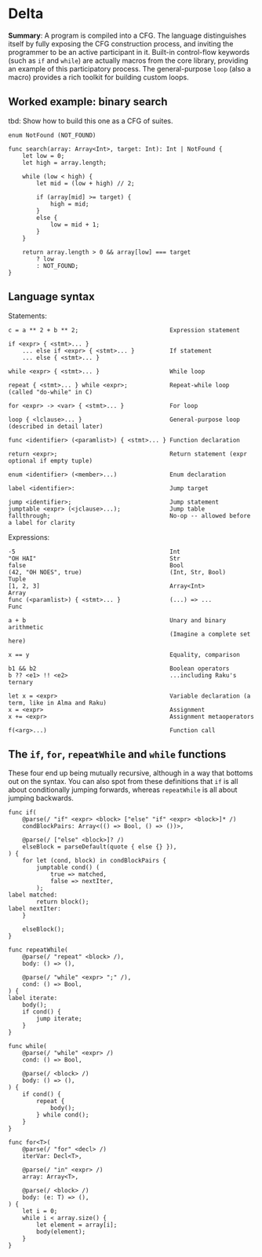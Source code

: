 # Delta

**Summary**:
A program is compiled into a CFG.
The language distinguishes itself by fully exposing the CFG construction process, and inviting the programmer to be an active participant in it.
Built-in control-flow keywords (such as `if` and `while`) are actually macros from the core library, providing an example of this participatory process.
The general-purpose `loop` (also a macro) provides a rich toolkit for building custom loops.

## Worked example: binary search

tbd: Show how to build this one as a CFG of suites.

```
enum NotFound (NOT_FOUND)

func search(array: Array<Int>, target: Int): Int | NotFound {
    let low = 0;
    let high = array.length;

    while (low < high) {
        let mid = (low + high) // 2;

        if (array[mid] >= target) {
            high = mid;
        }
        else {
            low = mid + 1;
        }
    }

    return array.length > 0 && array[low] === target
        ? low
        : NOT_FOUND;
}
```

## Language syntax

Statements:

```
c = a ** 2 + b ** 2;                          Expression statement

if <expr> { <stmt>... }
    ... else if <expr> { <stmt>... }          If statement
    ... else { <stmt>... }

while <expr> { <stmt>... }                    While loop

repeat { <stmt>... } while <expr>;            Repeat-while loop (called "do-while" in C)

for <expr> -> <var> { <stmt>... }             For loop

loop { <lclause>... }                         General-purpose loop (described in detail later)

func <identifier> (<paramlist>) { <stmt>... } Function declaration

return <expr>;                                Return statement (expr optional if empty tuple)

enum <identifier> (<member>...)               Enum declaration

label <identifier>:                           Jump target

jump <identifier>;                            Jump statement
jumptable <expr> (<jclause>...);              Jump table
fallthrough;                                  No-op -- allowed before a label for clarity
```

Expressions:

```
-5                                            Int
"OH HAI"                                      Str
false                                         Bool
(42, "OH NOES", true)                         (Int, Str, Bool)      Tuple
[1, 2, 3]                                     Array<Int>            Array
func (<paramlist>) { <stmt>... }              (...) => ...          Func

a + b                                         Unary and binary arithmetic
                                              (Imagine a complete set here)

x == y                                        Equality, comparison

b1 && b2                                      Boolean operators
b ?? <e1> !! <e2>                             ...including Raku's ternary

let x = <expr>                                Variable declaration (a term, like in Alma and Raku)
x = <expr>                                    Assignment
x += <expr>                                   Assignment metaoperators

f(<arg>...)                                   Function call
```

## The `if`, `for`, `repeatWhile` and `while` functions

These four end up being mutually recursive, although in a way that bottoms out on the syntax.
You can also spot from these definitions that `if` is all about conditionally jumping forwards, whereas `repeatWhile` is all about jumping backwards.

```
func if(
    @parse(/ "if" <expr> <block> ["else" "if" <expr> <block>]* /)
    condBlockPairs: Array<(() => Bool, () => ())>,

    @parse(/ ["else" <block>]? /)
    elseBlock = parseDefault(quote { else {} }),
) {
    for let (cond, block) in condBlockPairs {
        jumptable cond() (
            true => matched,
            false => nextIter,
        );
label matched:
        return block();
label nextIter:
    }

    elseBlock();
}

func repeatWhile(
    @parse(/ "repeat" <block> /),
    body: () => (),

    @parse(/ "while" <expr> ";" /),
    cond: () => Bool,
) {
label iterate:
    body();
    if cond() {
        jump iterate;
    }
}

func while(
    @parse(/ "while" <expr> /)
    cond: () => Bool,

    @parse(/ <block> /)
    body: () => (),
) {
    if cond() {
        repeat {
            body();
        } while cond();
    }
}

func for<T>(
    @parse(/ "for" <decl> /)
    iterVar: Decl<T>,
    
    @parse(/ "in" <expr> /)
    array: Array<T>,

    @parse(/ <block> /)
    body: (e: T) => (),
) {
    let i = 0;
    while i < array.size() {
        let element = array[i];
        body(element);
    }
}
```
